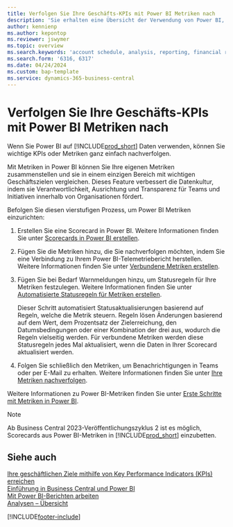 ```yaml
---
title: Verfolgen Sie Ihre Geschäfts-KPIs mit Power BI Metriken nach
description: 'Sie erhalten eine Übersicht der Verwendung von Power BI, um Business Intelligence und KPIs aus Ihren Business Central-Daten zu erhalten.'
author: kennienp
ms.author: kepontop
ms.reviewer: jswymer
ms.topic: overview
ms.search.keywords: 'account schedule, analysis, reporting, financial report, business intelligence, KPI'
ms.search.form: '6316, 6317'
ms.date: 04/24/2024
ms.custom: bap-template
ms.service: dynamics-365-business-central
---
```


# Verfolgen Sie Ihre Geschäfts-KPIs mit Power BI Metriken nach

Wenn Sie Power BI auf [!INCLUDE[prod_short](includes/prod_short.md)] Daten verwenden, können Sie wichtige KPIs oder Metriken ganz einfach nachverfolgen.

Mit Metriken in Power BI können Sie Ihre eigenen Metriken zusammenstellen und sie in einem einzigen Bereich mit wichtigen Geschäftszielen vergleichen. Dieses Feature verbessert die Datenkultur, indem sie Verantwortlichkeit, Ausrichtung und Transparenz für Teams und Initiativen innerhalb von Organisationen fördert.

Befolgen Sie diesen vierstufigen Prozess, um Power BI Metriken einzurichten:

1. Erstellen Sie eine Scorecard in Power BI. Weitere Informationen finden Sie unter [Scorecards in Power BI erstellen](/power-bi/create-reports/service-goals-create).  
2. Fügen Sie die Metriken hinzu, die Sie nachverfolgen möchten, indem Sie eine Verbindung zu Ihrem Power BI-Telemetriebericht herstellen. Weitere Informationen finden Sie unter [Verbundene Metriken erstellen](/power-bi/create-reports/service-goals-create-connected).  
3. Fügen Sie bei Bedarf Warnmeldungen hinzu, um Statusregeln für Ihre Metriken festzulegen. Weitere Informationen finden Sie unter [Automatisierte Statusregeln für Metriken erstellen](/power-bi/create-reports/service-metrics-status-rules).  

    Dieser Schritt automatisiert Statusaktualisierungen basierend auf Regeln, welche die Metrik steuern. Regeln lösen Änderungen basierend auf dem Wert, dem Prozentsatz der Zielerreichung, den Datumsbedingungen oder einer Kombination der drei aus, wodurch die Regeln vielseitig werden. Für verbundene Metriken werden diese Statusregeln jedes Mal aktualisiert, wenn die Daten in Ihrer Scorecard aktualisiert werden.
4. Folgen Sie schließlich den Metriken, um Benachrichtigungen in Teams oder per E-Mail zu erhalten. Weitere Informationen finden Sie unter [Ihre Metriken nachverfolgen](/power-bi/create-reports/service-metrics-follow).  

Weitere Informationen zu Power BI-Metriken finden Sie unter [Erste Schritte mit Metriken in Power BI](/power-bi/create-reports/service-goals-introduction).

> [!NOTE]
> Ab Business Central 2023-Veröffentlichungszyklus 2 ist es möglich, Scorecards aus Power BI-Metriken in [!INCLUDE[prod_short](includes/prod_short.md)] einzubetten.

## Siehe auch 

[Ihre geschäftlichen Ziele mithilfe von Key Performance Indicators (KPIs) erreichen](analytics-about-kpis.md)  
[Einführung in Business Central und Power BI](admin-powerbi.md)  
[Mit Power BI-Berichten arbeiten](across-working-with-powerbi.md)  
[Analysen – Übersicht](reports-bi-reporting.md)  

[!INCLUDE[footer-include](includes/footer-banner.md)]
